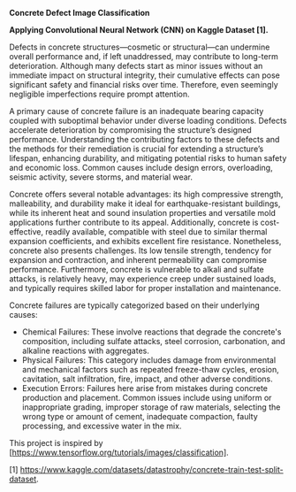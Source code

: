 **Concrete Defect Image Classification**  

**Applying Convolutional Neural Network (CNN) on Kaggle Dataset [1].**

Defects in concrete structures—cosmetic or structural—can undermine overall performance and, if left unaddressed, may contribute to long-term deterioration. Although many defects start as minor issues without an immediate impact on structural integrity, their cumulative effects can pose significant safety and financial risks over time. Therefore, even seemingly negligible imperfections require prompt attention.

A primary cause of concrete failure is an inadequate bearing capacity coupled with suboptimal behavior under diverse loading conditions. Defects accelerate deterioration by compromising the structure’s designed performance. Understanding the contributing factors to these defects and the methods for their remediation is crucial for extending a structure’s lifespan, enhancing durability, and mitigating potential risks to human safety and economic loss. Common causes include design errors, overloading, seismic activity, severe storms, and material wear.

Concrete offers several notable advantages: its high compressive strength, malleability, and durability make it ideal for earthquake-resistant buildings, while its inherent heat and sound insulation properties and versatile mold applications further contribute to its appeal. Additionally, concrete is cost-effective, readily available, compatible with steel due to similar thermal expansion coefficients, and exhibits excellent fire resistance. Nonetheless, concrete also presents challenges. Its low tensile strength, tendency for expansion and contraction, and inherent permeability can compromise performance. Furthermore, concrete is vulnerable to alkali and sulfate attacks, is relatively heavy, may experience creep under sustained loads, and typically requires skilled labor for proper installation and maintenance.

Concrete failures are typically categorized based on their underlying causes:
- Chemical Failures: These involve reactions that degrade the concrete's composition, including sulfate attacks, steel corrosion, carbonation, and alkaline reactions with aggregates.
- Physical Failures: This category includes damage from environmental and mechanical factors such as repeated freeze-thaw cycles, erosion, cavitation, salt infiltration, fire, impact, and other adverse conditions.
- Execution Errors: Failures here arise from mistakes during concrete production and placement. Common issues include using uniform or inappropriate grading, improper storage of raw materials, selecting the wrong type or amount of cement, inadequate compaction, faulty processing, and excessive water in the mix.

This project is inspired by [https://www.tensorflow.org/tutorials/images/classification].

[1] https://www.kaggle.com/datasets/datastrophy/concrete-train-test-split-dataset.
